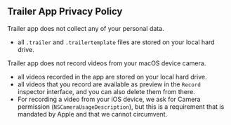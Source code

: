 ## Trailer App Privacy Policy

Trailer app does not collect any of your personal data. 
 - all `.trailer` and `.trailertemplate` files are stored on your local hard drive.

Trailer app does not record videos from your macOS device camera.
 - all videos recorded in the app are stored on your local hard drive.
 - all videos that you record are available as preview in the `Record` inspector interface, and you can also delete them from there. 
 - For recording a video from your iOS device, we ask for Camera permission (`NSCameraUsageDescription`), but this is a requirement that is mandated by Apple
   and that we cannot circumvent. 
